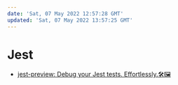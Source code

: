 ```yaml
---
date: 'Sat, 07 May 2022 12:57:28 GMT'
updated: 'Sat, 07 May 2022 13:57:25 GMT'
---
```


# Jest

-   [jest-preview: Debug your Jest tests. Effortlessly.🛠🖼](https://github.com/nvh95/jest-preview)
